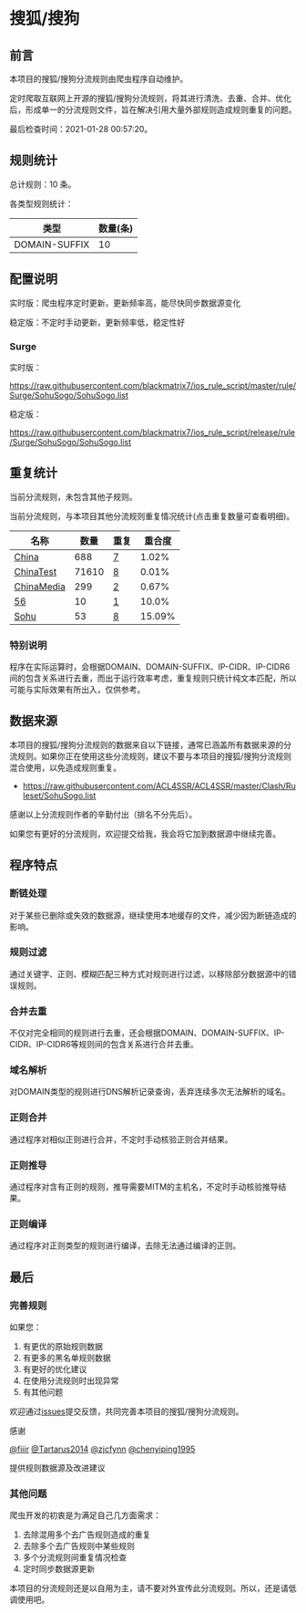 # 搜狐/搜狗

## 前言

本项目的搜狐/搜狗分流规则由爬虫程序自动维护。

定时爬取互联网上开源的搜狐/搜狗分流规则，将其进行清洗、去重、合并、优化后，形成单一的分流规则文件，旨在解决引用大量外部规则造成规则重复的问题。



最后检查时间：2021-01-28 00:57:20。

## 规则统计

总计规则：10 条。

各类型规则统计：

| 类型 | 数量(条) |
| ---- | ---- |
| DOMAIN-SUFFIX | 10 |
## 配置说明

实时版：爬虫程序定时更新，更新频率高，能尽快同步数据源变化

稳定版：不定时手动更新，更新频率低，稳定性好

### Surge 
实时版：

https://raw.githubusercontent.com/blackmatrix7/ios_rule_script/master/rule/Surge/SohuSogo/SohuSogo.list

稳定版：

https://raw.githubusercontent.com/blackmatrix7/ios_rule_script/release/rule/Surge/SohuSogo/SohuSogo.list

## 重复统计


当前分流规则，未包含其他子规则。


当前分流规则，与本项目其他分流规则重复情况统计(点击重复数量可查看明细)。



| 名称 | 数量 | 重复 | 重合度 |
| ---- | ---- | ---- | ------ |
|  [China](https://github.com/blackmatrix7/ios_rule_script/tree/master/rule/Surge/China)    | 688   | [7](https://raw.githubusercontent.com/blackmatrix7/ios_rule_script/master/rule/Surge/SohuSogo/SohuSogo_Repeat.list)   |   1.02% |
|  [ChinaTest](https://github.com/blackmatrix7/ios_rule_script/tree/master/rule/Surge/ChinaTest)    | 71610   | [8](https://raw.githubusercontent.com/blackmatrix7/ios_rule_script/master/rule/Surge/SohuSogo/SohuSogo_Repeat.list)   |   0.01% |
|  [ChinaMedia](https://github.com/blackmatrix7/ios_rule_script/tree/master/rule/Surge/ChinaMedia)    | 299   | [2](https://raw.githubusercontent.com/blackmatrix7/ios_rule_script/master/rule/Surge/SohuSogo/SohuSogo_Repeat.list)   |   0.67% |
|  [56](https://github.com/blackmatrix7/ios_rule_script/tree/master/rule/Surge/56)    | 10   | [1](https://raw.githubusercontent.com/blackmatrix7/ios_rule_script/master/rule/Surge/SohuSogo/SohuSogo_Repeat.list)   |   10.0% |
|  [Sohu](https://github.com/blackmatrix7/ios_rule_script/tree/master/rule/Surge/Sohu)    | 53   | [8](https://raw.githubusercontent.com/blackmatrix7/ios_rule_script/master/rule/Surge/SohuSogo/SohuSogo_Repeat.list)   |   15.09% |
### 特别说明
程序在实际运算时，会根据DOMAIN、DOMAIN-SUFFIX、IP-CIDR、IP-CIDR6间的包含关系进行去重，而出于运行效率考虑，重复规则只统计纯文本匹配，所以可能与实际效果有所出入，仅供参考。

## 数据来源

本项目的搜狐/搜狗分流规则的数据来自以下链接，通常已涵盖所有数据来源的分流规则。如果你正在使用这些分流规则，建议不要与本项目的搜狐/搜狗分流规则混合使用，以免造成规则重复。

- https://raw.githubusercontent.com/ACL4SSR/ACL4SSR/master/Clash/Ruleset/SohuSogo.list


感谢以上分流规则作者的辛勤付出（排名不分先后）。

如果您有更好的分流规则，欢迎提交给我，我会将它加到数据源中继续完善。

## 程序特点

### 断链处理

对于某些已删除或失效的数据源，继续使用本地缓存的文件，减少因为断链造成的影响。

### 规则过滤

通过关键字、正则、模糊匹配三种方式对规则进行过滤，以移除部分数据源中的错误规则。

### 合并去重

不仅对完全相同的规则进行去重，还会根据DOMAIN、DOMAIN-SUFFIX、IP-CIDR、IP-CIDR6等规则间的包含关系进行合并去重。

### 域名解析

对DOMAIN类型的规则进行DNS解析记录查询，丢弃连续多次无法解析的域名。

### 正则合并

通过程序对相似正则进行合并，不定时手动核验正则合并结果。

### 正则推导

通过程序对含有正则的规则，推导需要MITM的主机名，不定时手动核验推导结果。

### 正则编译

通过程序对正则类型的规则进行编译，去除无法通过编译的正则。

## 最后

### 完善规则

如果您：

1. 有更优的原始规则数据
2. 有更多的黑名单规则数据
3. 有更好的优化建议
4. 在使用分流规则时出现异常
5. 有其他问题

欢迎通过[issues](https://github.com/blackmatrix7/ios_rule_script/issues/new)提交反馈，共同完善本项目的搜狐/搜狗分流规则。

感谢

[@fiiir](https://github.com/fiiir) [@Tartarus2014](https://github.com/Tartarus2014) [@zjcfynn](https://github.com/zjcfynn) [@chenyiping1995](https://github.com/chenyiping1995) 

提供规则数据源及改进建议

### 其他问题

爬虫开发的初衷是为满足自己几方面需求：

1. 去除混用多个去广告规则造成的重复
2. 去除多个去广告规则中某些规则
3. 多个分流规则间重复情况检查
4. 定时同步数据源更新

本项目的分流规则还是以自用为主，请不要对外宣传此分流规则。所以，还是请低调使用吧。